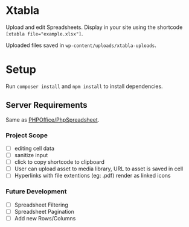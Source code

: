 # Xtabla
Upload and edit Spreadsheets. Display in your site using the shortcode `[xtabla file="example.xlsx"]`.

Uploaded files saved in `wp-content/uploads/xtabla-uploads`.

# Setup
Run `composer install` and `npm install` to install dependencies.

## Server Requirements
Same as [PHPOffice/PhpSpreadsheet](https://github.com/PHPOffice/PhpSpreadsheet).

### Project Scope
- [ ] editing cell data 
- [ ] sanitize input
- [ ] click to copy shortcode to clipboard
- [ ] User can upload asset to media library, URL to asset is saved in cell
- [ ] Hyperlinks with file extentions (eg: .pdf) render as linked icons

### Future Development
- [ ] Spreadsheet Filtering
- [ ] Spreadsheet Pagination
- [ ] Add new Rows/Columns